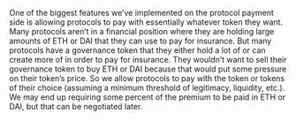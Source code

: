 One of the biggest features we’ve implemented on the protocol payment side is allowing protocols to pay with essentially whatever token they want. Many protocols aren’t in a financial position where they are holding large amounts of ETH or DAI that they can use to pay for insurance. But many protocols have a governance token that they either hold a lot of or can create more of in order to pay for insurance. They wouldn’t want to sell their governance token to buy ETH or DAI because that would put some pressure on their token’s price. So we allow protocols to pay with the token or tokens of their choice (assuming a minimum threshold of legitimacy, liquidity, etc.). We may end up requiring some percent of the premium to be paid in ETH or DAI, but that can be negotiated later.
